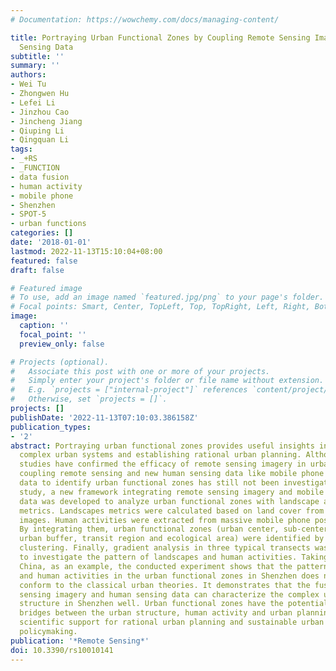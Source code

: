```yaml
---
# Documentation: https://wowchemy.com/docs/managing-content/

title: Portraying Urban Functional Zones by Coupling Remote Sensing Imagery and Human
  Sensing Data
subtitle: ''
summary: ''
authors:
- Wei Tu
- Zhongwen Hu
- Lefei Li
- Jinzhou Cao
- Jincheng Jiang
- Qiuping Li
- Qingquan Li
tags:
- _+RS
- _FUNCTION
- data fusion
- human activity
- mobile phone
- Shenzhen
- SPOT-5
- urban functions
categories: []
date: '2018-01-01'
lastmod: 2022-11-13T15:10:04+08:00
featured: false
draft: false

# Featured image
# To use, add an image named `featured.jpg/png` to your page's folder.
# Focal points: Smart, Center, TopLeft, Top, TopRight, Left, Right, BottomLeft, Bottom, BottomRight.
image:
  caption: ''
  focal_point: ''
  preview_only: false

# Projects (optional).
#   Associate this post with one or more of your projects.
#   Simply enter your project's folder or file name without extension.
#   E.g. `projects = ["internal-project"]` references `content/project/deep-learning/index.md`.
#   Otherwise, set `projects = []`.
projects: []
publishDate: '2022-11-13T07:10:03.386158Z'
publication_types:
- '2'
abstract: Portraying urban functional zones provides useful insights into understanding
  complex urban systems and establishing rational urban planning. Although several
  studies have confirmed the efficacy of remote sensing imagery in urban studies,
  coupling remote sensing and new human sensing data like mobile phone positioning
  data to identify urban functional zones has still not been investigated. In this
  study, a new framework integrating remote sensing imagery and mobile phone positioning
  data was developed to analyze urban functional zones with landscape and human activity
  metrics. Landscapes metrics were calculated based on land cover from remote sensing
  images. Human activities were extracted from massive mobile phone positioning data.
  By integrating them, urban functional zones (urban center, sub-center, suburbs,
  urban buffer, transit region and ecological area) were identified by a hierarchical
  clustering. Finally, gradient analysis in three typical transects was conducted
  to investigate the pattern of landscapes and human activities. Taking Shenzhen,
  China, as an example, the conducted experiment shows that the pattern of landscapes
  and human activities in the urban functional zones in Shenzhen does not totally
  conform to the classical urban theories. It demonstrates that the fusion of remote
  sensing imagery and human sensing data can characterize the complex urban spatial
  structure in Shenzhen well. Urban functional zones have the potential to act as
  bridges between the urban structure, human activity and urban planning policy, providing
  scientific support for rational urban planning and sustainable urban development
  policymaking.
publication: '*Remote Sensing*'
doi: 10.3390/rs10010141
---
```

